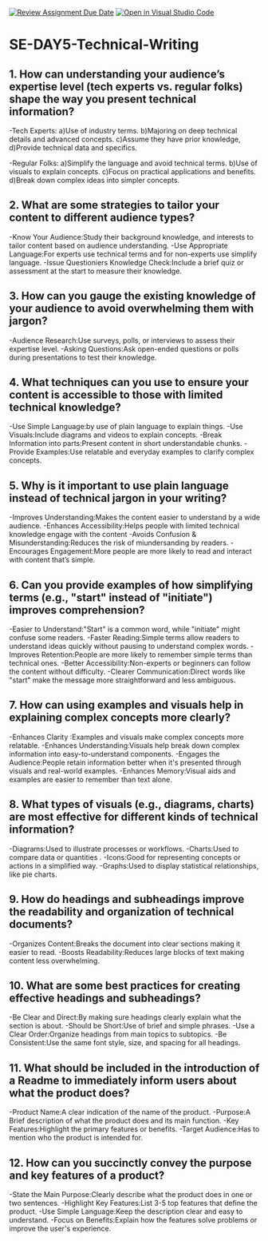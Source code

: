 [![Review Assignment Due Date](https://classroom.github.com/assets/deadline-readme-button-22041afd0340ce965d47ae6ef1cefeee28c7c493a6346c4f15d667ab976d596c.svg)](https://classroom.github.com/a/zsAR-pyY)
[![Open in Visual Studio Code](https://classroom.github.com/assets/open-in-vscode-2e0aaae1b6195c2367325f4f02e2d04e9abb55f0b24a779b69b11b9e10269abc.svg)](https://classroom.github.com/online_ide?assignment_repo_id=18746561&assignment_repo_type=AssignmentRepo)
# SE-DAY5-Technical-Writing
## 1. How can understanding your audience’s expertise level (tech experts vs. regular folks) shape the way you present technical information?
-Tech Experts:
a)Use of industry terms.
b)Majoring on deep technical details and advanced concepts.
c)Assume they have prior knowledge,
d)Provide technical data and specifics.

-Regular Folks:
a)Simplify the language and avoid technical terms.
b)Use of visuals to explain concepts.
c)Focus on practical applications and benefits.
d)Break down complex ideas into simpler concepts.


## 2. What are some strategies to tailor your content to different audience types?
-Know Your Audience:Study their background knowledge, and interests to tailor content based on audience understanding.
-Use Appropriate Language:For experts use technical terms and for non-experts use simplify language.
-Issue Questioniers Knowledge Check:Include a brief quiz or assessment at the start to measure their knowledge.

## 3. How can you gauge the existing knowledge of your audience to avoid overwhelming them with jargon?
-Audience Research:Use surveys, polls, or interviews to assess their expertise level.
-Asking  Questions:Ask open-ended questions or polls during presentations to test their knowledge.


## 4. What techniques can you use to ensure your content is accessible to those with limited technical knowledge?
-Use Simple Language:by use of plain language to explain things.
-Use Visuals:Include diagrams and videos to explain concepts.
-Break Information into parts:Present content in short understandable chunks.
-Provide Examples:Use relatable and everyday examples to clarify complex concepts.


## 5. Why is it important to use plain language instead of technical jargon in your writing?
-Improves Understanding:Makes the content easier to understand by a wide audience.
-Enhances Accessibility:Helps people with limited technical knowledge engage with the content
-Avoids Confusion & Misunderstanding:Reduces the risk of miundersanding by readers.
-Encourages Engagement:More people are more likely to read and interact with content that’s simple.


## 6. Can you provide examples of how simplifying terms (e.g., "start" instead of "initiate") improves comprehension?
-Easier to Understand:"Start" is a common word, while "initiate" might confuse some readers.
-Faster Reading:Simple terms allow readers to understand ideas quickly without pausing to understand complex words.
-Improves Retention:People are more likely to remember simple terms than technical ones.
-Better Accessibility:Non-experts or beginners can follow the content without difficulty.
-Clearer Communication:Direct words like "start" make the message more straightforward and less ambiguous.


## 7. How can using examples and visuals help in explaining complex concepts more clearly?
-Enhances Clarity :Examples and visuals make complex concepts more  relatable.
-Enhances Understanding:Visuals help break down complex information into easy-to-understand components.
-Engages the Audience:People retain information better when it's presented through visuals and real-world examples.
-Enhances Memory:Visual aids and examples are easier to remember than text alone.


## 8. What types of visuals (e.g., diagrams, charts) are most effective for different kinds of technical information?
-Diagrams:Used to illustrate processes or workflows.
-Charts:Used to compare data or quantities .
-Icons:Good for representing concepts or actions in a simplified way.
-Graphs:Used to display statistical relationships, like pie charts.


## 9. How do headings and subheadings improve the readability and organization of technical documents?
-Organizes Content:Breaks the document into clear sections making it easier to read.
-Boosts Readability:Reduces large blocks of text making content less overwhelming.


## 10. What are some best practices for creating effective headings and subheadings?
-Be Clear and Direct:By making sure headings clearly explain what the section is about.
-Should be Short:Use  of brief and simple phrases.
-Use a Clear Order:Organize headings from main topics to subtopics.
-Be Consistent:Use the same font style, size, and spacing for all headings.


## 11. What should be included in the introduction of a Readme to immediately inform users about what the product does?
-Product Name:A clear indication of  the name of the product.
-Purpose:A Brief description of what the product does and its main function.
-Key Features:Highlight the primary features or benefits.
-Target Audience:Has to mention who the product is intended for.


## 12. How can you succinctly convey the purpose and key features of a product?
-State the Main Purpose:Clearly describe what the product does in one or two sentences.
-Highlight Key Features:List 3-5 top features that define the product.
-Use Simple Language:Keep the description clear and easy to understand.
-Focus on Benefits:Explain how the features solve problems or improve the user's experience.
